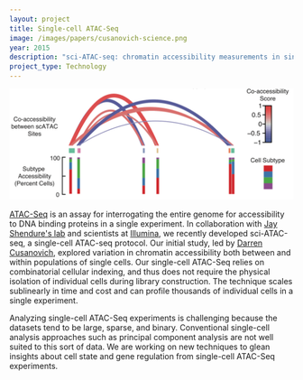 ```yaml
---
layout: project
title: Single-cell ATAC-Seq
image: /images/papers/cusanovich-science.png
year: 2015
description: "sci-ATAC-seq: chromatin accessibility measurements in single cells"
project_type: Technology
---
```


![](/images/projects/sc-atac-locus.png)

[ATAC-Seq](http://www.nature.com/nmeth/journal/v10/n12/full/nmeth.2688.html) is an assay for interrogating the entire genome for accessibility to DNA binding proteins in a single experiment. In collaboration with [Jay Shendure's lab](http://krishna.gs.washington.edu/) and scientists at [Illumina](http://www.illumina.com/), we recently developed sci-ATAC-seq, a single-cell ATAC-seq protocol. Our initial study, led by [Darren Cusanovich](http://faculty.washington.edu/cusanovi/index.html), explored variation in chromatin accessibility both between and within populations of single cells. Our single-cell ATAC-Seq relies on combinatorial cellular indexing, and thus does not require the physical isolation of individual cells during library construction.  The technique scales sublinearly in time and cost and can profile thousands of individual cells in a single experiment.  

Analyzing single-cell ATAC-Seq experiments is challenging because the datasets tend to be large, sparse, and binary. Conventional single-cell analysis approaches such as principal component analysis are not well suited to this sort of data. We are working on new techniques to glean insights about cell state and gene regulation from single-cell ATAC-Seq experiments.
